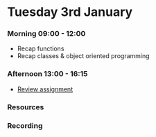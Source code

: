 # Tuesday 3rd January

### Morning 09:00 - 12:00

- Recap functions 
- Recap classes & object oriented programming

### Afternoon 13:00 - 16:15

- [Review assignment](https://github.com/FBWE22-E08/PB-Review-Exc-Pt1)

### Resources



### Recording
